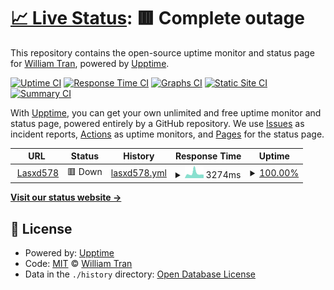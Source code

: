 # [📈 Live Status](https://williamtran29.github.io/lasxd578): <!--live status--> **🟥 Complete outage**

This repository contains the open-source uptime monitor and status page for [William Tran](https://williamtran29.github.io/lasxd578), powered by [Upptime](https://github.com/upptime/upptime).

[![Uptime CI](https://github.com/williamtran29/lasxd578/workflows/Uptime%20CI/badge.svg)](https://github.com/williamtran29/lasxd578/actions?query=workflow%3A%22Uptime+CI%22)
[![Response Time CI](https://github.com/williamtran29/lasxd578/workflows/Response%20Time%20CI/badge.svg)](https://github.com/williamtran29/lasxd578/actions?query=workflow%3A%22Response+Time+CI%22)
[![Graphs CI](https://github.com/williamtran29/lasxd578/workflows/Graphs%20CI/badge.svg)](https://github.com/williamtran29/lasxd578/actions?query=workflow%3A%22Graphs+CI%22)
[![Static Site CI](https://github.com/williamtran29/lasxd578/workflows/Static%20Site%20CI/badge.svg)](https://github.com/williamtran29/lasxd578/actions?query=workflow%3A%22Static+Site+CI%22)
[![Summary CI](https://github.com/williamtran29/lasxd578/workflows/Summary%20CI/badge.svg)](https://github.com/williamtran29/lasxd578/actions?query=workflow%3A%22Summary+CI%22)

With [Upptime](https://upptime.js.org), you can get your own unlimited and free uptime monitor and status page, powered entirely by a GitHub repository. We use [Issues](https://github.com/williamtran29/lasxd578/issues) as incident reports, [Actions](https://github.com/williamtran29/lasxd578/actions) as uptime monitors, and [Pages](https://williamtran29.github.io/lasxd578) for the status page.

<!--start: status pages-->
<!-- This summary is generated by Upptime (https://github.com/upptime/upptime) -->
<!-- Do not edit this manually, your changes will be overwritten -->
<!-- prettier-ignore -->
| URL | Status | History | Response Time | Uptime |
| --- | ------ | ------- | ------------- | ------ |
| <img alt="" src="https://icons.duckduckgo.com/ip3/lasxd578.vn.ico" height="13"> [Lasxd578](https://lasxd578.vn/) | 🟥 Down | [lasxd578.yml](https://github.com/williamtran29/lasxd578/commits/HEAD/history/lasxd578.yml) | <details><summary><img alt="Response time graph" src="./graphs/lasxd578/response-time-week.png" height="20"> 3274ms</summary><br><a href="https://status.lasxd578.vn/history/lasxd578"><img alt="Response time 2514" src="https://img.shields.io/endpoint?url=https%3A%2F%2Fraw.githubusercontent.com%2Fwilliamtran29%2Flasxd578%2FHEAD%2Fapi%2Flasxd578%2Fresponse-time.json"></a><br><a href="https://status.lasxd578.vn/history/lasxd578"><img alt="24-hour response time 2342" src="https://img.shields.io/endpoint?url=https%3A%2F%2Fraw.githubusercontent.com%2Fwilliamtran29%2Flasxd578%2FHEAD%2Fapi%2Flasxd578%2Fresponse-time-day.json"></a><br><a href="https://status.lasxd578.vn/history/lasxd578"><img alt="7-day response time 3274" src="https://img.shields.io/endpoint?url=https%3A%2F%2Fraw.githubusercontent.com%2Fwilliamtran29%2Flasxd578%2FHEAD%2Fapi%2Flasxd578%2Fresponse-time-week.json"></a><br><a href="https://status.lasxd578.vn/history/lasxd578"><img alt="30-day response time 3388" src="https://img.shields.io/endpoint?url=https%3A%2F%2Fraw.githubusercontent.com%2Fwilliamtran29%2Flasxd578%2FHEAD%2Fapi%2Flasxd578%2Fresponse-time-month.json"></a><br><a href="https://status.lasxd578.vn/history/lasxd578"><img alt="1-year response time 2514" src="https://img.shields.io/endpoint?url=https%3A%2F%2Fraw.githubusercontent.com%2Fwilliamtran29%2Flasxd578%2FHEAD%2Fapi%2Flasxd578%2Fresponse-time-year.json"></a></details> | <details><summary><a href="https://status.lasxd578.vn/history/lasxd578">100.00%</a></summary><a href="https://status.lasxd578.vn/history/lasxd578"><img alt="All-time uptime 99.62%" src="https://img.shields.io/endpoint?url=https%3A%2F%2Fraw.githubusercontent.com%2Fwilliamtran29%2Flasxd578%2FHEAD%2Fapi%2Flasxd578%2Fuptime.json"></a><br><a href="https://status.lasxd578.vn/history/lasxd578"><img alt="24-hour uptime 100.00%" src="https://img.shields.io/endpoint?url=https%3A%2F%2Fraw.githubusercontent.com%2Fwilliamtran29%2Flasxd578%2FHEAD%2Fapi%2Flasxd578%2Fuptime-day.json"></a><br><a href="https://status.lasxd578.vn/history/lasxd578"><img alt="7-day uptime 100.00%" src="https://img.shields.io/endpoint?url=https%3A%2F%2Fraw.githubusercontent.com%2Fwilliamtran29%2Flasxd578%2FHEAD%2Fapi%2Flasxd578%2Fuptime-week.json"></a><br><a href="https://status.lasxd578.vn/history/lasxd578"><img alt="30-day uptime 99.93%" src="https://img.shields.io/endpoint?url=https%3A%2F%2Fraw.githubusercontent.com%2Fwilliamtran29%2Flasxd578%2FHEAD%2Fapi%2Flasxd578%2Fuptime-month.json"></a><br><a href="https://status.lasxd578.vn/history/lasxd578"><img alt="1-year uptime 99.62%" src="https://img.shields.io/endpoint?url=https%3A%2F%2Fraw.githubusercontent.com%2Fwilliamtran29%2Flasxd578%2FHEAD%2Fapi%2Flasxd578%2Fuptime-year.json"></a></details>

<!--end: status pages-->

[**Visit our status website →**](https://williamtran29.github.io/lasxd578)

## 📄 License

- Powered by: [Upptime](https://github.com/upptime/upptime)
- Code: [MIT](./LICENSE) © [William Tran](https://williamtran29.github.io/lasxd578)
- Data in the `./history` directory: [Open Database License](https://opendatacommons.org/licenses/odbl/1-0/)
